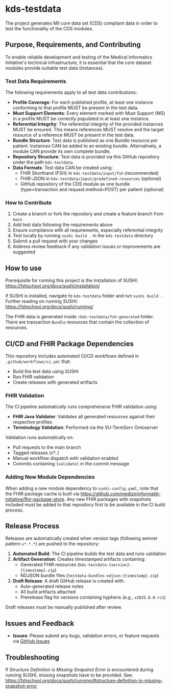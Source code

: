 # kds-testdata

The project generates MII core data set (CDS) compliant data in order to test the functionality of the CDS modules.

## Purpose, Requirements, and Contributing

To enable reliable development and testing of the Medical Informatics Initiative's technical infrastructure, it is essential that the core dataset modules provide suitable test data (instances).

### Test Data Requirements

The following requirements apply to all test data contributions:

- **Profile Coverage**: For each published profile, at least one instance conforming to that profile MUST be present in the test data.
- **Must Support Elements**: Every element marked with Must Support (MS) in a profile MUST be correctly populated in at least one instance.
- **Referential Integrity**: The referential integrity of the provided instances MUST be ensured. This means references MUST resolve and the target resource of a reference MUST be present in the test data.
- **Bundle Structure**: Test data is published as one Bundle resource per patient. Instances CAN be added to an existing bundle. Alternatively, a module CAN provide its own complete bundle.
- **Repository Structure**: Test data is provided via this GitHub repository under the path `kds-testdata`.
- **Data Formats**: Test data CAN be created using:
  - FHIR Shorthand (FSH) in `kds-testdata/input/fsh` (recommended)
  - FHIR-JSON in `kds-testdata/input/predefined-resources` (optional)
  - GitHub repository of the CDS module as one bundle (type=transaction and request.method=POST) per patient (optional)

### How to Contribute

1. Create a branch or fork the repository and create a feature branch from `main`
2. Add test data following the requirements above
3. Ensure compliance with all requirements, especially referential integrity
4. Test locally by running `sushi build .` in the `kds-testdata` directory
5. Submit a pull request with your changes
6. Address review feedback if any validation issues or improvements are suggested

## How to use

Prerequisite for running this project is the installation of SUSHI: https://fshschool.org/docs/sushi/installation/

If SUSHI is installed, navigate to `kds-testdata` folder and run `sushi build .`
Further reading on running SUSHI: https://fshschool.org/docs/sushi/running/

The FHIR data is generated inside `/kds-testdata/fsh-generated` folder. There are transaction `Bundle` resources that contain the collection of resources.

## CI/CD and FHIR Package Dependencies

This repository includes automated CI/CD workflows defined in `.github/workflows/ci.yml` that:
- Build the test data using SUSHI
- Run FHIR validation
- Create releases with generated artifacts

### FHIR Validation

The CI pipeline automatically runs comprehensive FHIR validation using:
- **FHIR Java Validator**: Validates all generated resources against their respective profiles
- **Terminology Validation**: Performed via the SU-TermServ Ontoserver

Validation runs automatically on:
- Pull requests to the main branch
- Tagged releases (v*.*.*) 
- Manual workflow dispatch with validation enabled
- Commits containing `[validate]` in the commit message

### Adding New Module Dependencies

When adding a new module dependency to `sushi-config.yaml`, note that the FHIR package cache is built via https://github.com/medizininformatik-initiative/fhir-package-store. Any new FHIR packages with snapshots included must be added to that repository first to be available in the CI build process.

## Release Process

Releases are automatically created when version tags (following semver pattern `v*.*.*`) are pushed to the repository:

1. **Automated Build**: The CI pipeline builds the test data and runs validation
2. **Artifact Generation**: Creates timestamped artifacts containing:
   - Generated FHIR resources (`kds-testdata-{version}-{timestamp}.zip`)
   - NDJSON bundle files (`testdata-bundles-ndjson-{timestamp}.zip`)
3. **Draft Release**: A draft GitHub release is created with:
   - Auto-generated release notes
   - All build artifacts attached
   - Prerelease flag for versions containing hyphens (e.g., `v2025.0.0-rc1`)

Draft releases must be manually published after review.

## Issues and Feedback

- **Issues**: Please submit any bugs, validation errors, or feature requests via [GitHub Issues](https://github.com/medizininformatik-initiative/mii-testdata/issues)

## Troubleshooting

If *Structure Definition is Missing Snapshot Error* is encountered during running SUSHI, missing snapshots have to be provided. See: https://fshschool.org/docs/sushi/running/#structure-definition-is-missing-snapshot-error
